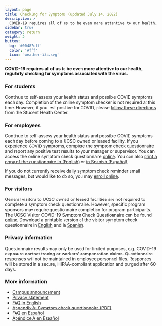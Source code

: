 ```yaml
---
layout: page
title: Checking for Symptoms (updated July 14, 2022)
description: >
  COVID-19 requires all of us to be even more attentive to our health, regularly checking for symptoms associated with the virus.
sidebar: true
category: return
weight: 3
button:
  bg: '#00487cff'
  color: '#fff'
  icon: "weather-134.svg"
---
```



**COVID-19 requires all of us to be even more attentive to our health, regularly checking for symptoms associated with the virus.**

### For students

Continue to self-assess your health status and possible COVID symptoms each day. Completion of the online symptom checker is not required at this time. However, if you test positive for COVID, please [follow these directions](https://healthcenter.ucsc.edu/services/covid-19/images-pdfs/covid_positive_directions_students.pdf) from the Student Health Center.   

### For employees

Continue to self-assess your health status and possible COVID symptoms each day before coming to a UCSC owned or leased facility.  If you experience COVID symptoms, complete the symptom check questionnaire and report any positive test results to your manager or supervisor. 
You can access the online symptom check questionnaire [online](https://ucsantacruz.co1.qualtrics.com/jfe/form/SV_2o9mmhtmU0iqhYa). You can also [print a copy of the questionnaire in (English)](https://www.ucsc.edu/coronavirus/assets/new-empoyee-survey.pdf) or [in Spanish (Español)](https://www.ucsc.edu/coronavirus/assets/new-empoyee-survey-spanish.pdf). 

If you do not currently receive daily symptom check reminder email messages, but would like to do so, you may [enroll online](https://ucsantacruz.co1.qualtrics.com/jfe/form/SV_007UYZZnkIAUmkR).

### For visitors
General visitors to UCSC owned or leased facilities are not required to complete a symptom check questionnaire. However, specific program sponsors may require questionnaire completion for program participants. The UCSC Visitor COVID-19 Symptom Check Questionnaire [can be found online](https://ucsantacruz.co1.qualtrics.com/jfe/form/SV_82077YpQKnCluT4). Download a printable version of the visitor symptom check questionnaire in [English](https://recovery.ucsc.edu/assets/images/visitor-symptom-check.pdf) and in [Spanish](https://recovery.ucsc.edu/assets/images/visitor-symptom-check-spanish.pdf).


### Privacy information

Questionnaire results may only be used for limited purposes, e.g. COVID-19 exposure contact tracing or workers’ compensation claims. Questionnaire responses will not be maintained in employee personnel files. Responses will be stored in a secure, HIPAA-compliant application and purged after 60 days.

### More information

* [Campus announcement](https://news.ucsc.edu/2020/06/on-site-employees-required-to-participate-in-covid-19-daily-symptom-check.html)
* [Privacy statement](https://www.ucsc.edu/coronavirus/symptom-check-privacy-policy.html)
* [FAQ in English](https://www.ucsc.edu/coronavirus/symptom-check-faq.html)
* [Appendix A: Symptom check questionnaire (PDF)](https://www.ucsc.edu/coronavirus/assets/new-empoylee-survey.pdf)
* [FAQ en Español](https://www.ucsc.edu/coronavirus/symptom-check-faq-esp.html)
* [Apéndice A en Español](https://www.ucsc.edu/coronavirus/assets/new-empoylee-survey-spanish.pdf)
